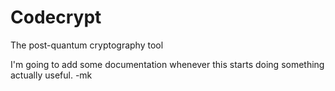 
# Codecrypt
The post-quantum cryptography tool

I'm going to add some documentation whenever this starts doing something actually useful. -mk


